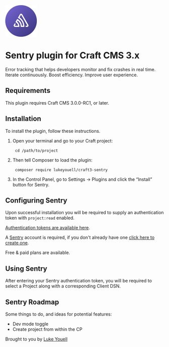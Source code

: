 <img src="resources/img/icon.png" alt="icon" width="100" height="100">

# Sentry plugin for Craft CMS 3.x

Error tracking that helps developers monitor and fix crashes in real time. Iterate continuously. Boost efficiency. Improve user experience.

## Requirements

This plugin requires Craft CMS 3.0.0-RC1, or later.

## Installation

To install the plugin, follow these instructions.

1. Open your terminal and go to your Craft project:

        cd /path/to/project

2. Then tell Composer to load the plugin:

        composer require lukeyouell/craft3-sentry

3. In the Control Panel, go to Settings → Plugins and click the “Install” button for Sentry.

## Configuring Sentry

Upon successful installation you will be required to supply an authentication token with `project:read` enabled.

[Authentication tokens are available here](https://sentry.io/api/).

A [Sentry](https://sentry.io) account is required, if you don't already have one [click here to create one](https://sentry.io/signup).

Free & paid plans are available.

## Using Sentry

After entering your Sentry authentication token, you will be required to select a Project along with a corresponding Client DSN.

## Sentry Roadmap

Some things to do, and ideas for potential features:

- Dev mode toggle
- Create project from within the CP

Brought to you by [Luke Youell](https://github.com/lukeyouell)
